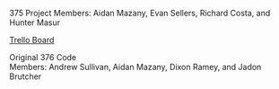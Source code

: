 375 Project
Members: Aidan Mazany, Evan Sellers, Richard Costa, and Hunter Masur

[Trello Board](https://trello.com/b/sk6E8u3f/schedule)


Original 376 Code  
Members: Andrew Sullivan, Aidan Mazany, Dixon Ramey, and Jadon Brutcher
